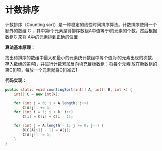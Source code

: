 # 计数排序

计数排序（Counting sort）是一种稳定的线性时间排序算法。计数排序使用一个额外的数组 C ，其中第i个元素是待排序数组A中值等于i的元素的个数。然后根据数组C 来将 A中的元素排到正确的位置

**算法基本原理：**

找出待排序的数组中最大和最小的元素统计数组中每个值为i的元素出现的次数，存入数组的第i项，并进行计数累加反向填充目标数组：将每个元素i放在新数组的第C[i]项，每放一个元素就将C[i]减去1

**代码实现：**

```java
public static void countingSort(int[] A, int[] B, int k) {
    int[] C = new int[k];

    for (int j = 0; j < A.length; j++)
        C[A[j]] += 1;
    for (int i = 1; i < k; i++)
        C[i] = C[i] + C[i - 1];

    for (int j = A.length - 1; j >= 0; j--) {
        B[C[A[j]] - 1] = A[j];
        C[A[j]] -= 1;
    }
}
```


